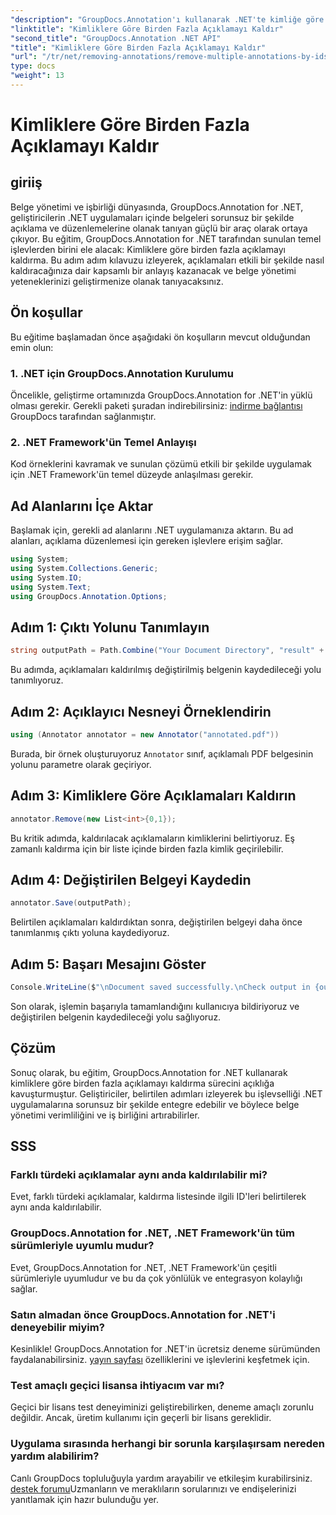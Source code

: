 ```yaml
---
"description": "GroupDocs.Annotation'ı kullanarak .NET'te kimliğe göre birden fazla açıklamayı nasıl kaldıracağınızı öğrenin ve belge yönetimi yeteneklerinizi zahmetsizce geliştirin."
"linktitle": "Kimliklere Göre Birden Fazla Açıklamayı Kaldır"
"second_title": "GroupDocs.Annotation .NET API"
"title": "Kimliklere Göre Birden Fazla Açıklamayı Kaldır"
"url": "/tr/net/removing-annotations/remove-multiple-annotations-by-ids/"
type: docs
"weight": 13
---
```


# Kimliklere Göre Birden Fazla Açıklamayı Kaldır

## giriiş
Belge yönetimi ve işbirliği dünyasında, GroupDocs.Annotation for .NET, geliştiricilerin .NET uygulamaları içinde belgeleri sorunsuz bir şekilde açıklama ve düzenlemelerine olanak tanıyan güçlü bir araç olarak ortaya çıkıyor. Bu eğitim, GroupDocs.Annotation for .NET tarafından sunulan temel işlevlerden birini ele alacak: Kimliklere göre birden fazla açıklamayı kaldırma. Bu adım adım kılavuzu izleyerek, açıklamaları etkili bir şekilde nasıl kaldıracağınıza dair kapsamlı bir anlayış kazanacak ve belge yönetimi yeteneklerinizi geliştirmenize olanak tanıyacaksınız.
## Ön koşullar
Bu eğitime başlamadan önce aşağıdaki ön koşulların mevcut olduğundan emin olun:
### 1. .NET için GroupDocs.Annotation Kurulumu
Öncelikle, geliştirme ortamınızda GroupDocs.Annotation for .NET'in yüklü olması gerekir. Gerekli paketi şuradan indirebilirsiniz: [indirme bağlantısı](https://releases.groupdocs.com/annotation/net/) GroupDocs tarafından sağlanmıştır.
### 2. .NET Framework'ün Temel Anlayışı
Kod örneklerini kavramak ve sunulan çözümü etkili bir şekilde uygulamak için .NET Framework'ün temel düzeyde anlaşılması gerekir.

## Ad Alanlarını İçe Aktar
Başlamak için, gerekli ad alanlarını .NET uygulamanıza aktarın. Bu ad alanları, açıklama düzenlemesi için gereken işlevlere erişim sağlar.
```csharp
using System;
using System.Collections.Generic;
using System.IO;
using System.Text;
using GroupDocs.Annotation.Options;
```

## Adım 1: Çıktı Yolunu Tanımlayın
```csharp
string outputPath = Path.Combine("Your Document Directory", "result" + Path.GetExtension("input.pdf"));
```
Bu adımda, açıklamaları kaldırılmış değiştirilmiş belgenin kaydedileceği yolu tanımlıyoruz.
## Adım 2: Açıklayıcı Nesneyi Örneklendirin
```csharp
using (Annotator annotator = new Annotator("annotated.pdf"))
```
Burada, bir örnek oluşturuyoruz `Annotator` sınıf, açıklamalı PDF belgesinin yolunu parametre olarak geçiriyor.
## Adım 3: Kimliklere Göre Açıklamaları Kaldırın
```csharp
annotator.Remove(new List<int>{0,1});
```
Bu kritik adımda, kaldırılacak açıklamaların kimliklerini belirtiyoruz. Eş zamanlı kaldırma için bir liste içinde birden fazla kimlik geçirilebilir.
## Adım 4: Değiştirilen Belgeyi Kaydedin
```csharp
annotator.Save(outputPath);
```
Belirtilen açıklamaları kaldırdıktan sonra, değiştirilen belgeyi daha önce tanımlanmış çıktı yoluna kaydediyoruz.
## Adım 5: Başarı Mesajını Göster
```csharp
Console.WriteLine($"\nDocument saved successfully.\nCheck output in {outputPath}.");
```
Son olarak, işlemin başarıyla tamamlandığını kullanıcıya bildiriyoruz ve değiştirilen belgenin kaydedileceği yolu sağlıyoruz.

## Çözüm
Sonuç olarak, bu eğitim, GroupDocs.Annotation for .NET kullanarak kimliklere göre birden fazla açıklamayı kaldırma sürecini açıklığa kavuşturmuştur. Geliştiriciler, belirtilen adımları izleyerek bu işlevselliği .NET uygulamalarına sorunsuz bir şekilde entegre edebilir ve böylece belge yönetimi verimliliğini ve iş birliğini artırabilirler.
## SSS
### Farklı türdeki açıklamalar aynı anda kaldırılabilir mi?
Evet, farklı türdeki açıklamalar, kaldırma listesinde ilgili ID'leri belirtilerek aynı anda kaldırılabilir.
### GroupDocs.Annotation for .NET, .NET Framework'ün tüm sürümleriyle uyumlu mudur?
Evet, GroupDocs.Annotation for .NET, .NET Framework'ün çeşitli sürümleriyle uyumludur ve bu da çok yönlülük ve entegrasyon kolaylığı sağlar.
### Satın almadan önce GroupDocs.Annotation for .NET'i deneyebilir miyim?
Kesinlikle! GroupDocs.Annotation for .NET'in ücretsiz deneme sürümünden faydalanabilirsiniz. [yayın sayfası](https://releases.groupdocs.com/) özelliklerini ve işlevlerini keşfetmek için.
### Test amaçlı geçici lisansa ihtiyacım var mı?
Geçici bir lisans test deneyiminizi geliştirebilirken, deneme amaçlı zorunlu değildir. Ancak, üretim kullanımı için geçerli bir lisans gereklidir.
### Uygulama sırasında herhangi bir sorunla karşılaşırsam nereden yardım alabilirim?
Canlı GroupDocs topluluğuyla yardım arayabilir ve etkileşim kurabilirsiniz. [destek forumu](https://forum.groupdocs.com/c/annotation/10)Uzmanların ve meraklıların sorularınızı ve endişelerinizi yanıtlamak için hazır bulunduğu yer.